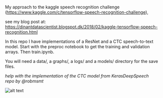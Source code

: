 My approach to the kaggle speech recognition challenge (https://www.kaggle.com/c/tensorflow-speech-recognition-challenge),

see my blog post at: https://dinantdatascientist.blogspot.dk/2018/02/kaggle-tensorflow-speech-recognition.html

In this repo I have implementations of a ResNet and a CTC speech-to-text model.
Start with the preproc notebook to get the training and validation arrays. Then train.ipynb.

You will need a data/, a graphs/, a logs/ and a models/ directory for the save files.

*help with the implementation of the CTC model from KerasDeepSpeech repo by @robmsmt*

![alt text](https://github.com/chrisdinant/speech/raw/master/confmat.png)

